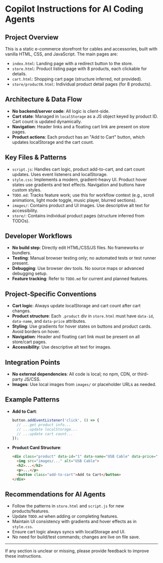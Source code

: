 # Copilot Instructions for AI Coding Agents

## Project Overview
This is a static e-commerce storefront for cables and accessories, built with vanilla HTML, CSS, and JavaScript. The main pages are:
- `index.html`: Landing page with a redirect button to the store.
- `store.html`: Product listing page with 8 products, each clickable for details.
- `cart.html`: Shopping cart page (structure inferred, not provided).
- `store/productN.html`: Individual product detail pages (for 8 products).

## Architecture & Data Flow
- **No backend/server code**: All logic is client-side.
- **Cart state**: Managed in `localStorage` as a JS object keyed by product ID. Cart count is updated dynamically.
- **Navigation**: Header links and a floating cart link are present on store pages.
- **Product actions**: Each product has an "Add to Cart" button, which updates localStorage and the cart count.

## Key Files & Patterns
- `script.js`: Handles cart logic, product add-to-cart, and cart count updates. Uses event listeners and localStorage.
- `style.css`: Implements a modern, gradient-heavy UI. Product hover states use gradients and text effects. Navigation and buttons have custom styles.
- `TODO.md`: Tracks feature work; use this for workflow context (e.g., scroll animations, light mode toggle, music player, blurred sections).
- `images/`: Contains product and UI images. Use descriptive alt text for accessibility.
- `store/`: Contains individual product pages (structure inferred from TODOs).

## Developer Workflows
- **No build step**: Directly edit HTML/CSS/JS files. No frameworks or bundlers.
- **Testing**: Manual browser testing only; no automated tests or test runner present.
- **Debugging**: Use browser dev tools. No source maps or advanced debugging setup.
- **Feature tracking**: Refer to `TODO.md` for current and planned features.

## Project-Specific Conventions
- **Cart logic**: Always update localStorage and cart count after cart changes.
- **Product structure**: Each `.product` div in `store.html` must have `data-id`, `data-name`, and `data-price` attributes.
- **Styling**: Use gradients for hover states on buttons and product cards. Avoid borders on hover.
- **Navigation**: Header and floating cart link must be present on all store/cart pages.
- **Accessibility**: Use descriptive alt text for images.

## Integration Points
- **No external dependencies**: All code is local; no npm, CDN, or third-party JS/CSS.
- **Images**: Use local images from `images/` or placeholder URLs as needed.

## Example Patterns
- **Add to Cart**:
  ```js
  button.addEventListener('click', () => {
    // ...get product info...
    // ...update localStorage...
    // ...update cart count...
  });
  ```
- **Product Card Structure**:
  ```html
  <div class="product" data-id="1" data-name="USB Cable" data-price="10.00">
    <img src="images/..." alt="USB Cable">
    <h2>...</h2>
    <p>...</p>
    <button class="add-to-cart">Add to Cart</button>
  </div>
  ```

## Recommendations for AI Agents
- Follow the patterns in `store.html` and `script.js` for new products/features.
- Update `TODO.md` when adding or completing features.
- Maintain UI consistency with gradients and hover effects as in `style.css`.
- Ensure cart logic always syncs with localStorage and UI.
- No need for build/test commands; changes are live on file save.

---
If any section is unclear or missing, please provide feedback to improve these instructions.
